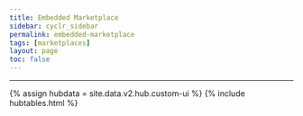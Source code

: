 ```yaml
---
title: Embedded Marketplace
sidebar: cyclr_sidebar
permalink: embedded-marketplace
tags: [marketplaces]
layout: page
toc: false
---
```

---
{% assign hubdata = site.data.v2.hub.custom-ui %}
{% include hubtables.html %}  